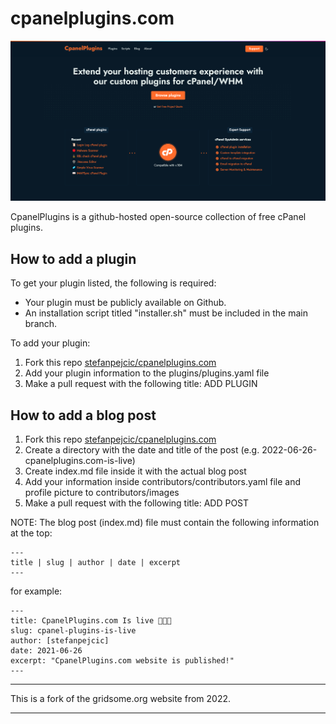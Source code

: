 # cpanelplugins.com

<img src="https://raw.githubusercontent.com/stefanpejcic/cpanelplugins.com/master/plugins/screenshots/cpanel-plugins-homepage.png"></img>

CpanelPlugins is a github-hosted open-source collection of free cPanel plugins.

## How to add a plugin

To get your plugin listed, the following is required:

- Your plugin must be publicly available on Github.
- An installation script titled "installer.sh" must be included in the main branch.


To add your plugin:

1. Fork this repo [stefanpejcic/cpanelplugins.com](https://github.com/stefanpejcic/cpanelplugins.com)
2. Add your plugin information to the plugins/plugins.yaml file
3. Make a pull request with the following title: ADD PLUGIN


## How to add a blog post

1. Fork this repo [stefanpejcic/cpanelplugins.com](https://github.com/stefanpejcic/cpanelplugins.com)
2. Create a directory with the date and title of the post (e.g. 2022-06-26-cpanelplugins.com-is-live)
3. Create index.md file inside it with the actual blog post
4. Add your information inside contributors/contributors.yaml file and profile picture to contributors/images
5. Make a pull request with the following title: ADD POST


NOTE: The blog post (index.md) file must contain the following information at the top:

```
---
title | slug | author | date | excerpt
---
```

for example:

```
---
title: CpanelPlugins.com Is live 🎉🎉🎉
slug: cpanel-plugins-is-live
author: [stefanpejcic]
date: 2021-06-26
excerpt: "CpanelPlugins.com website is published!"
---
```
-------------

This is a fork of the gridsome.org website from 2022.

-------------
